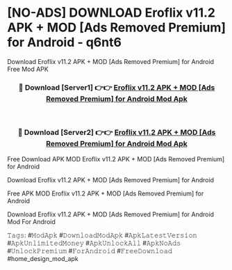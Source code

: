 # [NO-ADS] DOWNLOAD Eroflix v11.2 APK + MOD [Ads Removed Premium] for Android - q6nt6
Download Eroflix v11.2 APK + MOD [Ads Removed Premium] for Android Free Mod APK

<div align="center">
<h3>🔴 Download [Server1] 👉👉 <a href="https://apk-comot.site?title=Eroflix_v11.2_APK_+_MOD_[Ads_Removed_Premium]_for_Android">Eroflix v11.2 APK + MOD [Ads Removed Premium] for Android Mod Apk</a></h3><br>

<h3>🔴 Download [Server2] 👉👉 <a href="https://apk-comot.site?title=Eroflix_v11.2_APK_+_MOD_[Ads_Removed_Premium]_for_Android">Eroflix v11.2 APK + MOD [Ads Removed Premium] for Android Mod Apk</a></h3>
</div>


Free Download APK MOD Eroflix v11.2 APK + MOD [Ads Removed Premium] for Android

Download Eroflix v11.2 APK + MOD [Ads Removed Premium] for Android 

Free APK MOD Eroflix v11.2 APK + MOD [Ads Removed Premium] for Android 

Download Eroflix v11.2 APK + MOD [Ads Removed Premium] for Android Mod For Android

𝚃𝚊𝚐𝚜: #𝙼𝚘𝚍𝙰𝚙𝚔 #𝙳𝚘𝚠𝚗𝚕𝚘𝚊𝚍𝙼𝚘𝚍𝙰𝚙𝚔 #𝙰𝚙𝚔𝙻𝚊𝚝𝚎𝚜𝚝𝚅𝚎𝚛𝚜𝚒𝚘𝚗 #𝙰𝚙𝚔𝚄𝚗𝚕𝚒𝚖𝚒𝚝𝚎𝚍𝙼𝚘𝚗𝚎𝚢 #𝙰𝚙𝚔𝚄𝚗𝚕𝚘𝚌𝚔𝙰𝚕𝚕 #𝙰𝚙𝚔𝙽𝚘𝙰𝚍𝚜 #𝚄𝚗𝚕𝚘𝚌𝚔𝙿𝚛𝚎𝚖𝚒𝚞𝚖 #𝙵𝚘𝚛𝙰𝚗𝚍𝚛𝚘𝚒𝚍 #𝙵𝚛𝚎𝚎𝙳𝚘𝚠𝚗𝚕𝚘𝚊𝚍 #home_design_mod_apk
